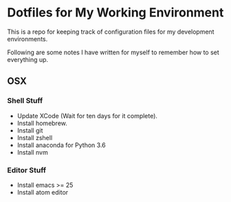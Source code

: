 # Dotfiles for My Working Environment

This is a repo for keeping track of configuration files for my development environments.

Following are some notes I have written for myself to remember how to set everything up.

## OSX

### Shell Stuff ###

- Update XCode (Wait for ten days for it complete).
- Install homebrew.
- Install git
- Install zshell
- Install anaconda for Python 3.6
- Install nvm

### Editor Stuff ###

- Install emacs >= 25
- Install atom editor
